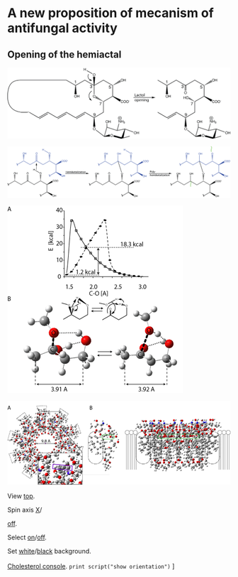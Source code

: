 # A new proposition of mecanism of antifungal activity
## Opening of the hemiactal

![333311111](images/open_hemi.png)

![a2222ll](images/assembling.png)


![333333](images/Fig3.png)

![7777](images/Fig_7_decamer.png)


<script type="text/javascript" src="src/JSmol.min.js"></script>
<script type="text/javascript">
Info = {
    script: "set antialiasDisplay true;load molecules/sym8.mol;cartoon on;color cartoon structure;rotate z 90.0;",
    width:600,      
    height:500,      
    j2sPath: "src/j2s",   
    disableJ2SLoadMonitor: false,
    isableInitialConsole: true
}
</script>

<script>Jmol.getApplet("JmolAppletA",Info);</script>


View <a href='javascript:Jmol.script(JmolAppletA,"reset;");'>top</a>.


Spin axis 
<a href='javascript:Jmol.script(JmolAppletA,"; spin MOLECULAR X=10");'>X</a>/
 
<a href='javascript:Jmol.script(JmolAppletA,"spin off");'>off</a>. 


Select <a href='javascript:Jmol.script(JmolAppletA,"select atomno > 60;translucent;color [0,255,0]")'>on</a>/<a href='javascript:Jmol.script(JmolAppletA,"select atomno = 41;color auto")'>off</a>.

Set
<a href='javascript:Jmol.script(JmolAppletA,"script APPLET * \"background white\"")'> white</a>/<a href='javascript:Jmol.script(JmolAppletA,"script APPLET * \"background black\"")'>black</a> background.
<br><br>
<a href='javascript:Jmol.script(JmolAppletA,"console")'>Cholesterol console</a>.
<code>print script("show orientation")</code>
]